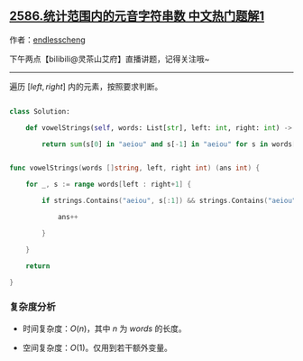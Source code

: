 ## [2586.统计范围内的元音字符串数 中文热门题解1](https://leetcode.cn/problems/count-the-number-of-vowel-strings-in-range/solutions/100000/mei-ju-by-endlesscheng-p5ju)

作者：[endlesscheng](https://leetcode.cn/u/endlesscheng)

下午两点【biIibiIi@灵茶山艾府】直播讲题，记得关注哦~

---

遍历 $[\textit{left},\textit{right}]$ 内的元素，按照要求判断。

```py [sol1-Python3]
class Solution:
    def vowelStrings(self, words: List[str], left: int, right: int) -> int:
        return sum(s[0] in "aeiou" and s[-1] in "aeiou" for s in words[left:right+1])
```

```go [sol1-Go]
func vowelStrings(words []string, left, right int) (ans int) {
	for _, s := range words[left : right+1] {
		if strings.Contains("aeiou", s[:1]) && strings.Contains("aeiou", s[len(s)-1:]) {
			ans++
		}
	}
	return
}
```

### 复杂度分析

- 时间复杂度：$O(n)$，其中 $n$ 为 $\textit{words}$ 的长度。
- 空间复杂度：$O(1)$。仅用到若干额外变量。
